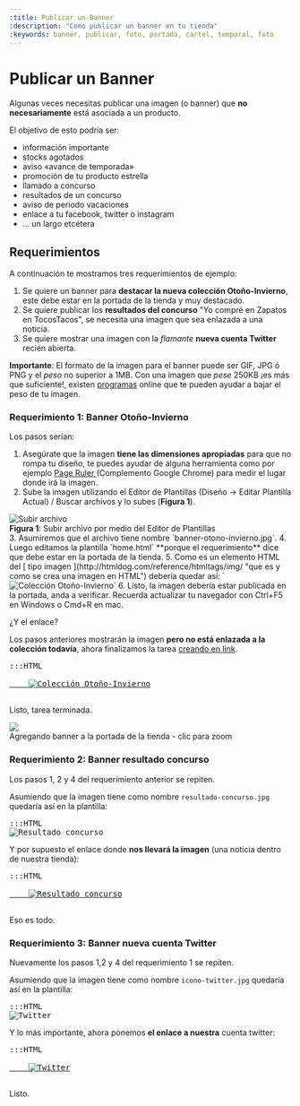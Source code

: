 ```yaml
---
:title: Publicar un Banner
:description: "Como publicar un banner en tu tienda"
:keywords: banner, publicar, foto, portada, cartel, temporal, foto 
---
```


# Publicar un Banner 


Algunas veces necesitas publicar una imagen (o banner) que **no necesariamente** está asociada a un producto. 

El objetivo de esto podría ser:

* información importante 
* stocks agotados
* aviso «avance de temporada» 
* promoción de tu producto estrella
* llamado a concurso
* resultados de un concurso 
* aviso de periodo vacaciones
* enlace a tu facebook, twitter o instagram
* ... un largo etcétera

## Requerimientos

A continuación te mostramos tres requerimientos de ejemplo:

1. Se quiere un banner para **destacar la nueva colección Otoño-Invierno**, este debe estar en la portada de la tienda y muy destacado.
2. Se quiere publicar los **resultados del concurso** "Yo compré en Zapatos en TocosTacos", se necesita una imagen que sea enlazada a una noticia.
3. Se quiere mostrar una imagen con la _flamante_ **nueva cuenta Twitter** recién abierta. 

**Importante**: El formato de la imagen para el banner puede ser GIF, JPG ó PNG y el _peso_ no superior a 1MB. Con una imagen que _pese_ 250KB ¡es más que suficiente!, existen [programas](https://www.iloveimg.com/es/comprimir-imagen/comprimir-png) online que te pueden ayudar a bajar el peso de tu imagen.

### Requerimiento 1: Banner Otoño-Invierno

Los pasos serían:

1. Asegúrate que la imagen **tiene las dimensiones apropiadas** para que no rompa tu diseño, te puedes ayudar de alguna herramienta como por ejemplo [ Page Ruler ][1] (Complemento Google Chrome) para medir el lugar donde irá la imagen.
2. Sube la imagen utilizando el Editor de Plantillas (Diseño &rarr; Editar Plantilla Actual) / Buscar archivos y lo subes (<strong>Figura 1</strong>). 
<div class="captura">
    <div class="c-contenido"><img src="/img/admin/subir_archivo_via_editor_plantillas.png" alt="Subir archivo" /></div>
    <div class="c-pie">
        <strong>Figura 1</strong>: Subir archivo por medio del Editor de Plantillas
    </div>
</div>
3. Asumiremos que el archivo tiene nombre `banner-otono-invierno.jpg`.
4. Luego editamos la plantilla `home.html` **porque el requerimiento** dice que debe estar en la portada de la tienda.
5. Como es un elemento HTML del [ tipo imagen ](http://htmldog.com/reference/htmltags/img/ "que es y como se crea una imagen en HTML") debería quedar así: `<img alt="Colección Otoño-Invierno" src="{{ 'banner-otono-invierno.jpg' | asset_url }}" />` 
6. Listo, la imagen debería estar publicada en la portada, anda a verificar. Recuerda actualizar tu navegador con Ctrl+F5 en Windows o Cmd+R en mac.

¿Y el enlace?

Los pasos anteriores mostrarán la imagen **pero no está enlazada a la colección todavía**, ahora finalizamos la tarea [creando en link](http://htmldog.com/reference/htmltags/a/ "que es y como se hace un link").

<pre>:::HTML
<a href="/collections/otono-invierno">
    <img alt="Colección Otoño-Invierno" src="{{ 'banner-twitter.png' | asset_url }}" />
</a> 
</pre>

Listo, tarea terminada. 

<div class="captura">
  <div class="c-contenido">
    <a title="Zoom" href="/img/tutoriales/tutorial-banner-original.png">
      <img src="/img/tutoriales/tutorial-banner-small.png" />
    </a>
  </div>
  <div class="c-pie">Agregando banner a la portada de la tienda - clic para zoom</div>
</div>

### Requerimiento 2: Banner resultado concurso 

Los pasos 1, 2 y 4 del requerimiento anterior se repiten. 

Asumiendo que la imagen tiene como nombre `resultado-concurso.jpg` quedaría así en la plantilla: 

<pre>:::HTML
<img alt="Resultado concurso" src="{{ 'resultado-concurso.jpg' | asset_url }}" />
</pre>

Y por supuesto el enlace donde **nos llevará la imagen** (una noticia dentro de nuestra tienda):

<pre>:::HTML
<a href="/blog/2014/3/12/resultado-concurso">
    <img alt="Resultado concurso" src="{{ 'resultado-concurso.jpg' | asset_url }}" />
</a> 
</pre>

Eso es todo.

### Requerimiento 3: Banner nueva cuenta Twitter 

Nuevamente los pasos 1,2 y 4 del requerimiento 1 se repiten.

Asumiendo que la imagen tiene como nombre `icono-twitter.jpg` quedaría así en la plantilla:

<pre>:::HTML
<img alt="Twitter" src="{{ 'icono-twitter.jpg' | asset_url }}" />
</pre>

Y lo más importante, ahora ponemos **el enlace a nuestra** cuenta twitter:

<pre>:::HTML
<a href="http://www.twitter.com/tacostacostienda">
    <img alt="Twitter" src="{{ 'icono-twitter.jpg' | asset_url }}" />
</a> 
</pre>

Listo.

[1]:https://chrome.google.com/webstore/detail/page-ruler/jlpkojjdgbllmedoapgfodplfhcbnbpn
